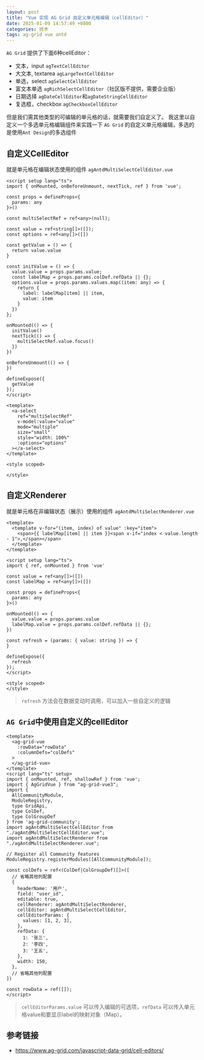 ```yaml
---
layout: post
title: "Vue 实现 AG Grid 自定义单元格编辑（cellEditor）"
date: 2025-01-09 14:57:49 +0800
categories: 技术
tags: ag-grid vue antd
---
```


`AG Grid` 提供了下面6种cellEditor：

* 文本，input `agTextCellEditor`
* 大文本, textarea `agLargeTextCellEditor`
* 单选，select `agSelectCellEditor`
* 富文本单选 `agRichSelectCellEditor`（社区版不提供，需要企业版）
* 日期选择 `agDateCellEditor`和`agDateStringCellEditor`
* 复选框，checkbox `agCheckboxCellEditor`

但是我们需其他类型的可编辑的单元格的话，就需要我们自定义了。
我这里以自定义一个多选单元格编辑组件来实践一下 `AG Grid` 的自定义单元格编辑，多选的是使用`Ant Design`的多选组件

## 自定义CellEditor

就是单元格在编辑状态使用的组件 `agAntdMultiSelectCellEditor.vue`

```vue
<script setup lang="ts">
import { onMounted, onBeforeUnmount, nextTick, ref } from 'vue';

const props = defineProps<{
  params: any
}>()

const multiSelectRef = ref<any>(null);

const value = ref<string[]>([]);
const options = ref<any[]>([])

const getValue = () => {
  return value.value
}

const initValue = () => {
  value.value = props.params.value;
  const labelMap = props.params.colDef.refData || {};
  options.value = props.params.values.map((item: any) => {
    return {
      label: labelMap[item] || item,
      value: item
    }
  })
};

onMounted(() => {
  initValue()
  nextTick(() => {
    multiSelectRef.value.focus()
  })
})

onBeforeUnmount(() => {
})

defineExpose({
  getValue
});
</script>

<template>
  <a-select
    ref="multiSelectRef"
    v-model:value="value"
    mode="multiple"
    size="small"
    style="width: 100%"
    :options="options"
  ></a-select>
</template>

<style scoped>

</style>
```

## 自定义Renderer

就是单元格在非编辑状态（展示）使用的组件 `agAntdMultiSelectRenderer.vue`

```vue
<template>
  <template v-for="(item, index) of value" :key="item">
    <span>{{ labelMap[item] || item }}<span v-if="index < value.length - 1">,</span></span>
  </template>
</template>

<script setup lang="ts">
import { ref, onMounted } from 'vue'

const value = ref<any[]>([])
const labelMap = ref<any[]>([])

const props = defineProps<{
  params: any
}>()

onMounted(() => {
  value.value = props.params.value
  labelMap.value = props.params.colDef.refData || {};
})

const refresh = (params: { value: string }) => {
}

defineExpose({
  refresh
});
</script>

<style scoped>
</style>
```

> `refresh` 方法会在数据变动时调用，可以加入一些自定义的逻辑

## `AG Grid`中使用自定义的cellEditor

```vue
<template>
  <ag-grid-vue
    :rowData="rowData"
    :columnDefs="colDefs"
  >
  </ag-grid-vue>
</template>
<script lang="ts" setup>
import { onMounted, ref, shallowRef } from 'vue';
import { AgGridVue } from "ag-grid-vue3";
import { 
  AllCommunityModule, 
  ModuleRegistry, 
  type GridApi, 
  type ColDef, 
  type ColGroupDef 
} from 'ag-grid-community';
import agAntdMultiSelectCellEditor from "./agAntdMultiSelectCellEditor.vue";
import agAntdMultiSelectRenderer from "./agAntdMultiSelectRenderer.vue";

// Register all Community features
ModuleRegistry.registerModules([AllCommunityModule]);

const colDefs = ref<(ColDef|ColGroupDef)[]>([
  // 省略其他列配置
  {
    headerName: '用户',
    field: "user_id",
    editable: true,
    cellRenderer: agAntdMultiSelectRenderer,
    cellEditor: agAntdMultiSelectCellEditor,
    cellEditorParams: {
      values: [1, 2, 3],
    },
    refData: {
      1: '张三',
      2: '李四',
      3: '王五',
    },
    width: 150,
  },
  // 省略其他列配置
])

const rowData = ref([]);
</script>
```

> `cellEditorParams.value` 可以传入编辑的可选项，`refData` 可以传入单元格value和要显示label的映射对象（Map）。

## 参考链接

* <https://www.ag-grid.com/javascript-data-grid/cell-editors/>
